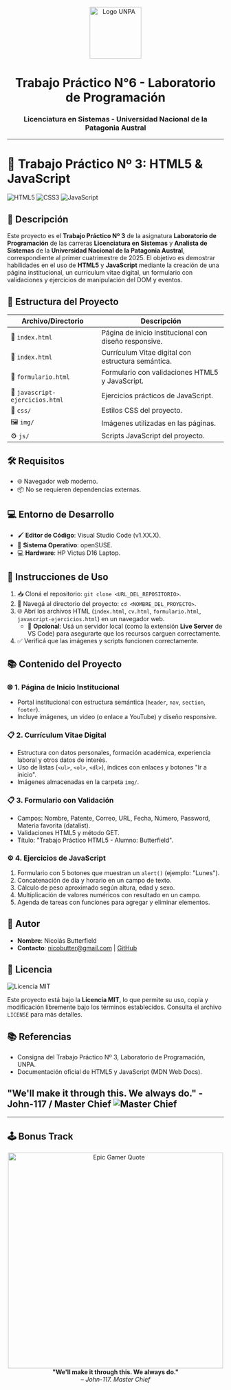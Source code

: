
<p align="center">
  <img src="img/logo_UNPA.png" alt="Logo UNPA" height="120">
</p>

<h1 align="center">Trabajo Práctico N°6 - Laboratorio de Programación</h1>
<h3 align="center">Licenciatura en Sistemas - Universidad Nacional de la Patagonia Austral</h3>

---

# 📖 Trabajo Práctico Nº 3: HTML5 & JavaScript

![HTML5](https://img.shields.io/badge/HTML5-E34F26?style=flat&logo=html5&logoColor=white)
![CSS3](https://img.shields.io/badge/CSS3-1572B6?style=flat&logo=css3&logoColor=white)
![JavaScript](https://img.shields.io/badge/JavaScript-F7DF1E?style=flat&logo=javascript&logoColor=black)

## 📝 Descripción

Este proyecto es el **Trabajo Práctico Nº 3** de la asignatura **Laboratorio de Programación** de las carreras **Licenciatura en Sistemas** y **Analista de Sistemas** de la **Universidad Nacional de la Patagonia Austral**, correspondiente al primer cuatrimestre de 2025. El objetivo es demostrar habilidades en el uso de **HTML5** y **JavaScript** mediante la creación de una página institucional, un currículum vitae digital, un formulario con validaciones y ejercicios de manipulación del DOM y eventos.

## 📂 Estructura del Proyecto

| Archivo/Directorio | Descripción |
|--------------------|-------------|
| 📄 `index.html`    | Página de inicio institucional con diseño responsive. |
| 📄 `index.html`       | Currículum Vitae digital con estructura semántica. |
| 📄 `formulario.html` | Formulario con validaciones HTML5 y JavaScript. |
| 📄 `javascript-ejercicios.html` | Ejercicios prácticos de JavaScript. |
| 🎨 `css/`          | Estilos CSS del proyecto. |
| 🖼️ `img/`         | Imágenes utilizadas en las páginas. |
| ⚙️ `js/`           | Scripts JavaScript del proyecto. |

## 🛠️ Requisitos

- 🌐 Navegador web moderno.
- 📦 No se requieren dependencias externas.

## 💻 Entorno de Desarrollo

- 🖌️ **Editor de Código**: Visual Studio Code (v1.XX.X).
- 🐧 **Sistema Operativo**: openSUSE.
- 💻 **Hardware**: HP Victus D16 Laptop.

## 🚀 Instrucciones de Uso

1. 📥 Cloná el repositorio: `git clone <URL_DEL_REPOSITORIO>`.
2. 📂 Navegá al directorio del proyecto: `cd <NOMBRE_DEL_PROYECTO>`.
3. 🌐 Abrí los archivos HTML (`index.html`, `cv.html`, `formulario.html`, `javascript-ejercicios.html`) en un navegador web.
   - 🔧 **Opcional**: Usá un servidor local (como la extensión **Live Server** de VS Code) para asegurarte que los recursos carguen correctamente.
4. ✅ Verificá que las imágenes y scripts funcionen correctamente.

## 📚 Contenido del Proyecto

### 🌐 1. Página de Inicio Institucional
- Portal institucional con estructura semántica (`header`, `nav`, `section`, `footer`).
- Incluye imágenes, un video (o enlace a YouTube) y diseño responsive.

### 📋 2. Currículum Vitae Digital
- Estructura con datos personales, formación académica, experiencia laboral y otros datos de interés.
- Uso de listas (`<ul>`, `<ol>`, `<dl>`), índices con enlaces y botones "Ir a inicio".
- Imágenes almacenadas en la carpeta `img/`.

### 📋 3. Formulario con Validación
- Campos: Nombre, Patente, Correo, URL, Fecha, Número, Password, Materia favorita (datalist).
- Validaciones HTML5 y método GET.
- Título: "Trabajo Práctico HTML5 - Alumno: Butterfield".

### ⚙️ 4. Ejercicios de JavaScript
1. Formulario con 5 botones que muestran un `alert()` (ejemplo: "Lunes").
2. Concatenación de día y horario en un campo de texto.
3. Cálculo de peso aproximado según altura, edad y sexo.
4. Multiplicación de valores numéricos con resultado en un campo.
5. Agenda de tareas con funciones para agregar y eliminar elementos.

## 👤 Autor

- **Nombre**: Nicolás Butterfield
- **Contacto**: [nicobutter@gmail.com](mailto:nicobutter@gmail.com) | [GitHub](#)

## 📜 Licencia

![Licencia MIT](https://img.shields.io/badge/License-MIT-green.svg)

Este proyecto está bajo la **Licencia MIT**, lo que permite su uso, copia y modificación libremente bajo los términos establecidos. Consulta el archivo `LICENSE` para más detalles.

## 📚 Referencias

- Consigna del Trabajo Práctico Nº 3, Laboratorio de Programación, UNPA.
- Documentación oficial de HTML5 y JavaScript (MDN Web Docs).

## "We'll make it through this. We always do." - John-117 / Master Chief ![Master Chief](img/master_chief.png)

---

## 🕹️ Bonus Track

<p align="center">
  <img src="img/master_chief.png" alt="Epic Gamer Quote" width="500"><br>
  <strong>"We'll make it through this. We always do."</strong><br>
  <em>– John-117. Master Chief</em>
</p>
